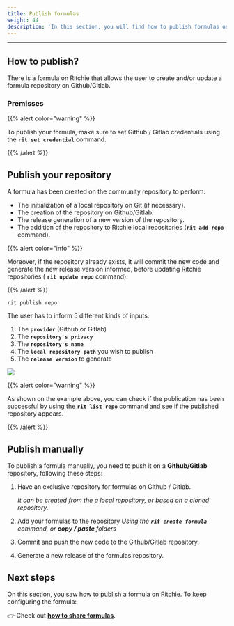 ```yaml
---
title: Publish formulas
weight: 44
description: 'In this section, you will find how to publish formulas on Ritchie.'
---
```


---

## How to publish?

There is a formula on Ritchie that allows the user to create and/or update a formula repository on Github/Gitlab.

### Premisses

{{% alert color="warning" %}}

To publish your formula, make sure to set Github / Gitlab credentials using the **`rit set credential`** command.

{{% /alert %}}

## Publish your repository

A formula has been created on the community repository to perform:

* The initialization of a local repository on Git \(if necessary\).
* The creation of the repository on Github/Gitlab.
* The release generation of a new version of the repository.
* The addition of the repository to Ritchie local repositories \(**`rit add repo`** command\).

{{% alert color="info" %}}

Moreover, if the repository already exists, it will commit the new code and generate the new release version informed, before updating Ritchie repositories \( **`rit update repo`** command\).

{{% /alert %}}

```text
rit publish repo
```

The user has to inform 5 different kinds of inputs:

1. The **`provider`** \(Github or Gitlab\)
2. The **`repository's privacy`**
3. The **`repository's name`**
4. The **`local repository path`** you wish to publish
5. The **`release version`** to generate

![](/shared/rit-publish-repo.gif)

{{% alert color="warning" %}}

As shown on the example above, you can check if the publication has been successful by using the **`rit list repo`** command and see if the published repository appears.

{{% /alert %}}

## Publish manually

To publish a formula manually, you need to push it on a **Github/Gitlab** repository, following these steps:

1. Have an exclusive repository for formulas on Github / Gitlab.

   _It can be created from the a local repository, or based on a cloned repository._

2. Add your formulas to the repository  _Using the **`rit create formula`** command, or **copy / paste** folders_
3. Commit and push the new code to the Github/Gitlab repository.
4. Generate a new release of the formulas repository.

## Next steps

On this section, you saw how to publish a formula on Ritchie. To keep configuring the formula:

👉 Check out [**how to share formulas**](/docs-ritchie/formulas/share-formulas/).
